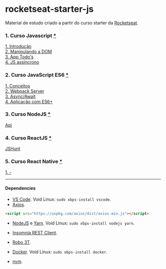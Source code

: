 # rocketseat-starter-js
Material de estudo criado a partir do curso starter da <a href="https://rocketseat.com.br/">Rocketseat</a>.

### 1. Curso Javascript <a href="https://github.com/edn9/rocketseat-starter-js/tree/master/Curso%20JavaScript">*</a>
<a href="https://github.com/edn9/rocketseat-starter-js/tree/master/Curso%20JavaScript/mod1">1. Introdução</a>
<br><a href="https://github.com/edn9/rocketseat-starter-js/tree/master/Curso%20JavaScript/mod2">2. Manipulando a DOM</a>
<br><a href="https://github.com/edn9/rocketseat-starter-js/tree/master/Curso%20JavaScript/mod3">3. App Todo's</a>
<br><a href="https://github.com/edn9/rocketseat-starter-js/tree/master/Curso%20JavaScript/mod4">4. JS assíncrono</a>

### 2. Curso JavaScript ES6 <a href="https://github.com/edn9/rocketseat-starter-js/tree/master/Curso%20JavaScript%20ES6">*</a>
<a href="https://github.com/edn9/rocketseat-starter-js/tree/master/Curso%20JavaScript%20ES6/mod1">1. Conceitos</a>
<br><a href="https://github.com/edn9/rocketseat-starter-js/tree/master/Curso%20JavaScript%20ES6/mod2">2. Webpack Server</a>
<br><a href="https://github.com/edn9/rocketseat-starter-js/tree/master/Curso%20JavaScript%20ES6/mod3">3. Async/Await</a>
<br><a href="https://github.com/edn9/rocketseat-starter-js/tree/master/Curso%20JavaScript%20ES6/mod4">4. Aplicação com ES6+</a>

### 3. Curso NodeJS <a href="https://github.com/edn9/rocketseat-starter-js/tree/master/Curso%20NodeJS">*</a>
<a href="https://github.com/edn9/rocketseat-starter-js/tree/master/Curso%20NodeJS/node-api">Api</a>

### 4. Curso ReactJS <a href="https://github.com/edn9/rocketseat-starter-js/tree/master/Curso%20ReactJS">*</a>
<a href="https://github.com/edn9/rocketseat-starter-js/tree/master/Curso%20ReactJS/huntweb">JSHunt</a>

### 5. Curso React Native <a href="">*</a>
<a href="">1. -</a>

---
#### Dependencies
- <a href="https://code.visualstudio.com/">VS Code</a>. Void Linux: `sudo xbps-install vscode`.
- <a href="https://github.com/axios/axios">Axios</a>.
```html
<script src="https://unpkg.com/axios/dist/axios.min.js"></script>
```
- <a href="https://nodejs.org/en/">NodeJS</a> e <a href="https://yarnpkg.com/pt-BR/">Yarn</a>. Void Linux: `sudo xbps-install nodejs yarn`.

- <a href="https://insomnia.rest/">Insomnia REST Client</a>.
- <a href="https://robomongo.org/">Robo 3T</a>.
- <a href="https://www.docker.com/">Docker</a>. Void Linux: `sudo xbps-install docker`.
- <a href="https://github.com/nvm-sh/nvm">nvm</a>.
